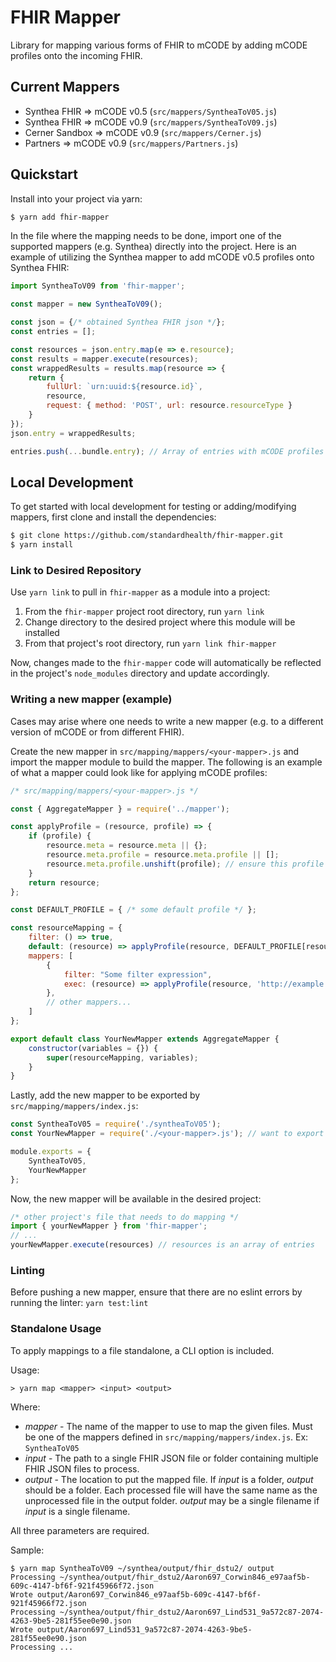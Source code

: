 # FHIR Mapper

Library for mapping various forms of FHIR to mCODE by adding mCODE profiles onto the incoming FHIR. 

## Current Mappers
* Synthea FHIR => mCODE v0.5 (`src/mappers/SyntheaToV05.js`)
* Synthea FHIR => mCODE v0.9 (`src/mappers/SyntheaToV09.js`)
* Cerner Sandbox => mCODE v0.9 (`src/mappers/Cerner.js`)
* Partners => mCODE v0.9 (`src/mappers/Partners.js`)

## Quickstart

Install into your project via yarn:

``` bash
$ yarn add fhir-mapper
```

In the file where the mapping needs to be done, import one of the supported mappers (e.g. Synthea) directly into the project. Here is an example of utilizing the Synthea mapper to add mCODE v0.5 profiles onto Synthea FHIR:

``` JavaScript
import SyntheaToV09 from 'fhir-mapper';

const mapper = new SyntheaToV09();

const json = {/* obtained Synthea FHIR json */};
const entries = [];

const resources = json.entry.map(e => e.resource);
const results = mapper.execute(resources);
const wrappedResults = results.map(resource => {
    return {
        fullUrl: `urn:uuid:${resource.id}`,
        resource,
        request: { method: 'POST', url: resource.resourceType }
    }
});
json.entry = wrappedResults;

entries.push(...bundle.entry); // Array of entries with mCODE profiles
```

## Local Development

To get started with local development for testing or adding/modifying mappers, first clone and install the dependencies:

``` bash
$ git clone https://github.com/standardhealth/fhir-mapper.git
$ yarn install
```

### Link to Desired Repository

Use `yarn link` to pull in `fhir-mapper` as a module into a project:

1. From the `fhir-mapper` project root directory, run `yarn link`
2. Change directory to the desired project where this module will be installed
3. From that project's root directory, run `yarn link fhir-mapper`

Now, changes made to the `fhir-mapper` code will automatically be reflected in the project's `node_modules` directory and update accordingly.

### Writing a new mapper (example)

Cases may arise where one needs to write a new mapper (e.g. to a different version of mCODE or from different FHIR).

Create the new mapper in `src/mapping/mappers/<your-mapper>.js` and import the mapper module to build the mapper. The following is an example of what a mapper could look like for applying mCODE profiles:

``` JavaScript
/* src/mapping/mappers/<your-mapper>.js */

const { AggregateMapper } = require('../mapper');

const applyProfile = (resource, profile) => {
    if (profile) {
        resource.meta = resource.meta || {};
        resource.meta.profile = resource.meta.profile || [];
        resource.meta.profile.unshift(profile); // ensure this profile is first in the list
    }
    return resource;
};

const DEFAULT_PROFILE = { /* some default profile */ };

const resourceMapping = {
    filter: () => true,
    default: (resource) => applyProfile(resource, DEFAULT_PROFILE[resource.resourceType]),
    mappers: [
        {
            filter: "Some filter expression",
            exec: (resource) => applyProfile(resource, 'http://example.com/ExampleResource')
        },
        // other mappers...
    ]
};

export default class YourNewMapper extends AggregateMapper {
    constructor(variables = {}) {
        super(resourceMapping, variables);
    }
}
```

Lastly, add the new mapper to be exported by `src/mapping/mappers/index.js`:

``` JavaScript
const SyntheaToV05 = require('./syntheaToV05');
const YourNewMapper = require('./<your-mapper>.js'); // want to export new mapper to use in project

module.exports = {
    SyntheaToV05,
    YourNewMapper
};
```

Now, the new mapper will be available in the desired project:

``` JavaScript
/* other project's file that needs to do mapping */
import { yourNewMapper } from 'fhir-mapper';
// ...
yourNewMapper.execute(resources) // resources is an array of entries
```

### Linting

Before pushing a new mapper, ensure that there are no eslint errors by running the linter: `yarn test:lint`

### Standalone Usage

To apply mappings to a file standalone, a CLI option is included. 

Usage:
```
> yarn map <mapper> <input> <output>
```
Where:
 - *mapper* - The name of the mapper to use to map the given files. Must be one of the mappers defined in `src/mapping/mappers/index.js`. Ex: `SyntheaToV05`
 - *input* - The path to a single FHIR JSON file or folder containing multiple FHIR JSON files to process.
 - *output* - The location to put the mapped file. If *input* is a folder, *output* should be a folder. Each processed file will have the same name as the unprocessed file in the output folder. *output* may be a single filename if *input* is a single filename.

 All three parameters are required.

 Sample:

 ```
$ yarn map SyntheaToV09 ~/synthea/output/fhir_dstu2/ output
Processing ~/synthea/output/fhir_dstu2/Aaron697_Corwin846_e97aaf5b-609c-4147-bf6f-921f45966f72.json
Wrote output/Aaron697_Corwin846_e97aaf5b-609c-4147-bf6f-921f45966f72.json
Processing ~/synthea/output/fhir_dstu2/Aaron697_Lind531_9a572c87-2074-4263-9be5-281f55ee0e90.json
Wrote output/Aaron697_Lind531_9a572c87-2074-4263-9be5-281f55ee0e90.json
Processing ...
 ```